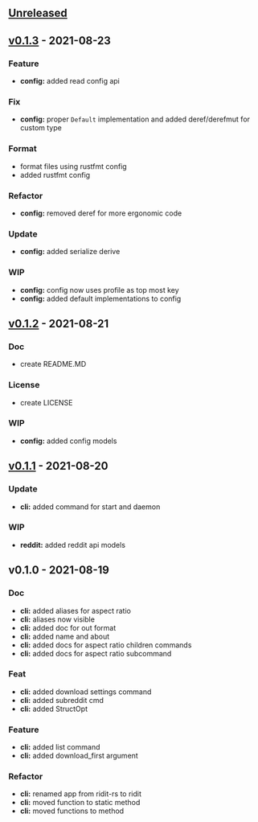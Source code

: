 <a name="unreleased"></a>
## [Unreleased]


<a name="v0.1.3"></a>
## [v0.1.3] - 2021-08-23
### Feature
- **config:** added read config api

### Fix
- **config:** proper `Default` implementation and added deref/derefmut for custom type

### Format
- format files using rustfmt config
- added rustfmt config

### Refactor
- **config:** removed deref for more ergonomic code

### Update
- **config:** added serialize derive

### WIP
- **config:** config now uses profile as top most key
- **config:** added default implementations to config


<a name="v0.1.2"></a>
## [v0.1.2] - 2021-08-21
### Doc
- create README.MD

### License
- create LICENSE

### WIP
- **config:** added config models


<a name="v0.1.1"></a>
## [v0.1.1] - 2021-08-20
### Update
- **cli:** added command for start and daemon

### WIP
- **reddit:** added reddit api models


<a name="v0.1.0"></a>
## v0.1.0 - 2021-08-19
### Doc
- **cli:** added aliases for aspect ratio
- **cli:** aliases now visible
- **cli:** added doc for out format
- **cli:** added name and about
- **cli:** added docs for aspect ratio children commands
- **cli:** added docs for aspect ratio subcommand

### Feat
- **cli:** added download settings command
- **cli:** added subreddit cmd
- **cli:** added StructOpt

### Feature
- **cli:** added list command
- **cli:** added download_first argument

### Refactor
- **cli:** renamed app from ridit-rs to ridit
- **cli:** moved function to static method
- **cli:** moved functions to method


[Unreleased]: https://github.com/tigorlazuardi/ridit-rs/compare/v0.1.3...HEAD
[v0.1.3]: https://github.com/tigorlazuardi/ridit-rs/compare/v0.1.2...v0.1.3
[v0.1.2]: https://github.com/tigorlazuardi/ridit-rs/compare/v0.1.1...v0.1.2
[v0.1.1]: https://github.com/tigorlazuardi/ridit-rs/compare/v0.1.0...v0.1.1
